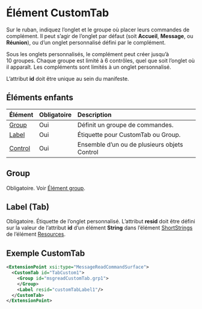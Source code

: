 # <a name="customtab-element"></a>Élément CustomTab
Sur le ruban, indiquez l’onglet et le groupe où placer leurs commandes de complément. Il peut s’agir de l’onglet par défaut (soit  **Accueil**,  **Message**, ou  **Réunion**), ou d’un onglet personnalisé défini par le complément.

Sous les onglets personnalisés, le complément peut créer jusqu’à 10 groupes. Chaque groupe est limité à 6 contrôles, quel que soit l’onglet où il apparaît. Les compléments sont limités à un onglet personnalisé.

L’attribut **id** doit être unique au sein du manifeste.

## <a name="child-elements"></a>Éléments enfants
|  Élément |  Obligatoire  |  Description  |
|:-----|:-----|:-----|
|  [Group](./group.md)      | Oui |  Définit un groupe de commandes.  |
|  [Label](#label)      | Oui |  Étiquette pour CustomTab ou Group.  |
|  [Control](#control)    | Oui |  Ensemble d’un ou de plusieurs objets Control  |

## <a name="group"></a>Group
Obligatoire. Voir [Élément group](./group.md).

## <a name="label-(tab)"></a>Label (Tab)
Obligatoire. Étiquette de l’onglet personnalisé. L’attribut  **resid** doit être défini sur la valeur de l’attribut **id** d’un élément **String** dans l’élément [ShortStrings](./resources.md#shortstrings) de l’élément [Resources](./resources.md).


##  <a name="customtab-example"></a>Exemple CustomTab
```xml
<ExtensionPoint xsi:type="MessageReadCommandSurface">
  <CustomTab id="TabCustom1">
    <Group id="msgreadCustomTab.grp1">
    </Group>
    <Label resid="customTabLabel1"/>
  </CustomTab>
</ExtensionPoint>
```